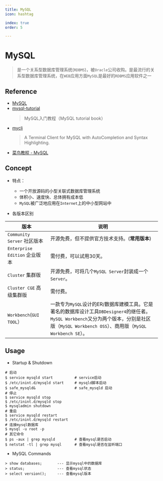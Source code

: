 ```yaml
---
title: MySQL
icon: hashtag

index: true
order: 5

---
```


<!-- more -->

# MySQL
>  是一个关系型数据库管理系统(`RDBMS`)，被`Oracle`公司收购。是最流行的关系型数据库管理系统，在`WEB`应用方面`MySQL`是最好的`RDBMS`应用软件之一

## Reference

- [MySQL](http://www.mysql.com/)
- [mysql-tutorial](https://github.com/jaywcjlove/mysql-tutorial)
    > MySQL入门教程（MySQL tutorial book）
- [mycli](https://github.com/dbcli/mycli)
    > A Terminal Client for MySQL with AutoCompletion and Syntax Highlighting.
- [菜鸟教程 - MySQL](http://www.runoob.com/mysql/mysql-tutorial.html)

## Concept

- 特点：
    * 一个开放源码的小型关联式数据库管理系统
    * 体积小、速度快、总体拥有成本低
    * `MySQL`被广泛地应用在`Internet`上的中小型网站中

- 各版本区别

| 版本 | 说明 
| --- | --- 
| `Community Server` 社区版本   | 开源免费，但不提供官方技术支持。(**常用版本**) 
| `Enterprise Edition` 企业版本 | 需付费，可以试用30天。 
| `Cluster` 集群版              | 开源免费，可将几个`MySQL Server`封装成一个`Server`。 
| `Cluster CGE` 高级集群版       | 需付费。
| `Workbench`(`GUI TOOL`）      | 一款专为`MySQL`设计的ER/数据库建模工具。它是著名的数据库设计工具`DBDesigner4`的继任者。`MySQL Workbench`又分为两个版本，分别是社区版（`MySQL Workbench OSS`）、商用版（`MySQL Workbench SE`）。 

## Usage

- Startup & Shutdown

``` shell
# 启动
$ service mysqld start          # service启动
$ /etc/inint.d/mysqld start     # mysqld脚本启动
$ safe_mysqld&                  # safe_mysqld 启动
# 停止
$ service mysqld stop
$ /etc/inint.d/mysqld stop
$ mysqladmin shutdown
# 重启
$ service mysqld restart
$ /etc/inint.d/mysqld restart
# 连接mysql数据库
$ mysql -u root -p  
# 其它命令
$ ps -aux | grep mysqld         # 查看mysql是否启动
$ netstat -tl | grep mysql      # 查看mysql是否在监听端口
```

- MySQL Commands

``` mysql
> show databases;       --- 显示mysql中的数据库
> status;               --- 查看mysql状态
> select version();     --- 查看mysql版本
```



